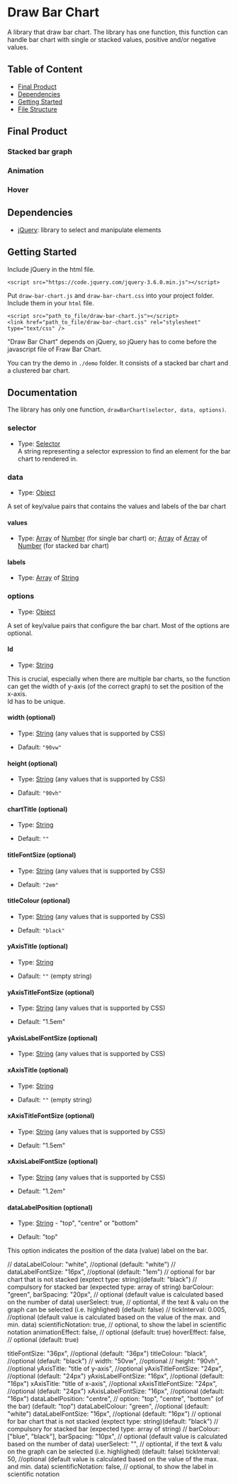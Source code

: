 # Draw Bar Chart

A library that draw bar chart. The library has one function, this function can handle bar chart with single or stacked values, positive and/or negative values.

## Table of Content

- [Final Product](#final-product)
- [Dependencies](#dependencies)
- [Getting Started](#getting-started)
- [File Structure](#file-structure)

## Final Product

### Stacked bar graph

### Animation

### Hover

## Dependencies

- [jQuery](https://jquery.com/): library to select and manipulate elements

## Getting Started

Include jQuery in the html file.

`<script src="https://code.jquery.com/jquery-3.6.0.min.js"></script>`

Put `draw-bar-chart.js` and `draw-bar-chart.css` into your project folder. Include them in your `html` file.

`<script src="path_to_file/draw-bar-chart.js"></script>`  
`<link href="path_to_file/draw-bar-chart.css" rel="stylesheet" type="text/css" />`

"Draw Bar Chart" depends on jQuery, so jQuery has to come before the javascript file of Fraw Bar Chart.

You can try the demo in `./demo` folder. It consists of a stacked bar chart and a clustered bar chart.

## Documentation

The library has only one function, `drawBarChart(selector, data, options)`.

### selector

- Type: [Selector](https://api.jquery.com/category/selectors/)  
A string representing a selector expression to find an element for the bar chart to rendered in.

### data

- Type: [Object](https://developer.mozilla.org/en-US/docs/Web/JavaScript/Reference/Global_Objects/Object)

A set of key/value pairs that contains the values and labels of the bar chart

#### **values**

- Type: [Array](https://developer.mozilla.org/en-US/docs/Web/JavaScript/Reference/Global_Objects/Array) of [Number](https://developer.mozilla.org/en-US/docs/Web/JavaScript/Reference/Global_Objects/Number) (for single bar chart) or;
[Array](https://developer.mozilla.org/en-US/docs/Web/JavaScript/Reference/Global_Objects/Array) of [Array](https://developer.mozilla.org/en-US/docs/Web/JavaScript/Reference/Global_Objects/Array) of [Number](https://developer.mozilla.org/en-US/docs/Web/JavaScript/Reference/Global_Objects/Number) (for stacked bar chart)

#### **labels**

- Type: [Array](https://developer.mozilla.org/en-US/docs/Web/JavaScript/Reference/Global_Objects/Array) of [String](https://developer.mozilla.org/en-US/docs/Web/JavaScript/Reference/Global_Objects/String)

### options

- Type: [Object](https://developer.mozilla.org/en-US/docs/Web/JavaScript/Reference/Global_Objects/Object)

A set of key/value pairs that configure the bar chart. Most of the options are optional.

#### **Id**

- Type: [String](https://developer.mozilla.org/en-US/docs/Web/JavaScript/Reference/Global_Objects/String)

This is crucial, especially when there are multiple bar charts, so the function can get the width of y-axis (of the correct graph) to set the position of the x-axis.  
Id has to be unique.

#### **width** (optional)

- Type: [String](https://developer.mozilla.org/en-US/docs/Web/JavaScript/Reference/Global_Objects/String) (any values that is supported by CSS)  

- Dafault: `"90vw"`

#### **height** (optional)

- Type: [String](https://developer.mozilla.org/en-US/docs/Web/JavaScript/Reference/Global_Objects/String) (any values that is supported by CSS)  

- Dafault: `"90vh"`

#### **chartTitle** (optional)

- Type: [String](https://developer.mozilla.org/en-US/docs/Web/JavaScript/Reference/Global_Objects/String)

- Default: `""`

#### **titleFontSize** (optional)

- Type: [String](https://developer.mozilla.org/en-US/docs/Web/JavaScript/Reference/Global_Objects/String) (any values that is supported by CSS)

- Default: `"2em"`

#### **titleColour** (optional)

- Type: [String](https://developer.mozilla.org/en-US/docs/Web/JavaScript/Reference/Global_Objects/String) (any values that is supported by CSS)  

- Default: `"black"`

#### **yAxisTitle** (optional)

- Type: [String](https://developer.mozilla.org/en-US/docs/Web/JavaScript/Reference/Global_Objects/String)

- Dafault: `""` (empty string)

#### **yAxisTitleFontSize** (optional)

- Type: [String](https://developer.mozilla.org/en-US/docs/Web/JavaScript/Reference/Global_Objects/String) (any values that is supported by CSS)

- Default: "1.5em"

#### **yAxisLabelFontSize** (optional)

- Type: [String](https://developer.mozilla.org/en-US/docs/Web/JavaScript/Reference/Global_Objects/String) (any values that is supported by CSS)

#### **xAxisTitle** (optional)

- Type: [String](https://developer.mozilla.org/en-US/docs/Web/JavaScript/Reference/Global_Objects/String)

- Dafault: `""` (empty string)

#### **xAxisTitleFontSize** (optional)

- Type: [String](https://developer.mozilla.org/en-US/docs/Web/JavaScript/Reference/Global_Objects/String) (any values that is supported by CSS)

- Default: "1.5em"

#### **xAxisLabelFontSize** (optional)

- Type: [String](https://developer.mozilla.org/en-US/docs/Web/JavaScript/Reference/Global_Objects/String) (any values that is supported by CSS)

- Default: "1.2em"

#### **dataLabelPosition** (optional)

- Type: [String](https://developer.mozilla.org/en-US/docs/Web/JavaScript/Reference/Global_Objects/String) - "top", "centre" or "bottom"

- Default: "top"

This option indicates the position of the data (value) label on the bar.

// dataLabelColour: "white", //optional (default: "white")
// dataLabelFontSize: "16px", //optional (default: "1em")
// optional for bar chart that is not stacked (exptect type: string)(default: "black")
// compulsory for stacked bar (expected type: array of string)
barColour: "green",
barSpacing: "20px", // optional (default value is calculated based on the number of data)
userSelect: true, // optiontal, if the text & valu on the graph can be selected (i.e. highlighed) (default: false)
// tickInterval: 0.005, //optional (default value is calculated based on the value of the max. and min. data)
scientificNotation: true, // optional, to show the label in scientific notation
animationEffect: false, // optional (default: true)
hoverEffect: false, // optional (default: true)

titleFontSize: "36px", //optional (default: "36px")
titleColour: "black", //optional (default: "black")
// width: "50vw", //optional
// height: "90vh", //optional
yAxisTitle: "title of y-axis", //optional
yAxisTitleFontSize: "24px", //optional (default: "24px")
yAxisLabelFontSize: "16px", //optional (default: "16px")
xAxisTitle: "title of x-axis", //optional
xAxisTitleFontSize: "24px", //optional (default: "24px")
xAxisLabelFontSize: "16px", //optional (default: "16px")
dataLabelPosition: "centre", // option: "top", "centre", "bottom" (of the bar) (default: "top")
dataLabelColour: "green", //optional (default: "white")
dataLabelFontSize: "16px", //optional (default: "16px")
// optional for bar chart that is not stacked (exptect type: string)(default: "black")
// compulsory for stacked bar (expected type: array of string)
// barColour: ["blue", "black"],
barSpacing: "10px", // optional (default value is calculated based on the number of data)
userSelect: "", // optiontal, if the text & valu on the graph can be selected (i.e. highlighed) (default: false)
tickInterval: 50, //optional (default value is calculated based on the value of the max. and min. data)
scientificNotation: false, // optional, to show the label in scientific notation
